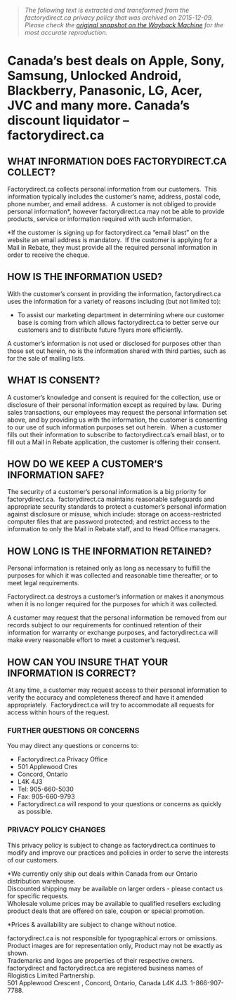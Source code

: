 > *The following text is extracted and transformed from the factorydirect.ca privacy policy that was archived on 2015-12-09. Please check the [original snapshot on the Wayback Machine](https://web.archive.org/web/20151209193545id_/http%3A//www.factorydirect.ca/Privacy.aspx) for the most accurate reproduction.*

# Canada’s best deals on Apple, Sony, Samsung, Unlocked Android, Blackberry, Panasonic, LG, Acer, JVC and many more. Canada’s discount liquidator – factorydirect.ca

## **WHAT INFORMATION DOES FACTORYDIRECT.CA COLLECT?**

Factorydirect.ca collects personal information from our customers.  This information typically includes the customer’s name, address, postal code, phone number, and email address.  A customer is not obliged to provide personal information*, however factorydirect.ca may not be able to provide products, service or information required with such information.

*If the customer is signing up for factorydirect.ca “email blast” on the website an email address is mandatory.  If the customer is applying for a Mail in Rebate, they must provide all the required personal information in order to receive the cheque.

## **HOW IS THE INFORMATION USED?**

With the customer’s consent in providing the information, factorydirect.ca uses the information for a variety of reasons including (but not limited to):

  * To assist our marketing department in determining where our customer base is coming from which allows factorydirect.ca to better serve our customers and to distribute future flyers more efficiently.



A customer’s information is not used or disclosed for purposes other than those set out herein, no is the information shared with third parties, such as for the sale of mailing lists.

## **WHAT IS CONSENT?**

A customer’s knowledge and consent is required for the collection, use or disclosure of their personal information except as required by law.  During sales transactions, our employees may request the personal information set above, and by providing us with the information, the customer is consenting to our use of such information purposes set out herein.  When a customer fills out their information to subscribe to factorydirect.ca’s email blast, or to fill out a Mail in Rebate application, the customer is offering their consent.

## **HOW DO WE KEEP A CUSTOMER’S INFORMATION SAFE?**

The security of a customer’s personal information is a big priority for factorydirect.ca.  factorydirect.ca maintains reasonable safeguards and appropriate security standards to protect a customer’s personal information against disclosure or misuse, which include: storage on access-restricted computer files that are password protected; and restrict access to the information to only the Mail in Rebate staff, and to Head Office managers.

## **HOW LONG IS THE INFORMATION RETAINED?**

Personal information is retained only as long as necessary to fulfill the purposes for which it was collected and reasonable time thereafter, or to meet legal requirements.

Factorydirect.ca destroys a customer’s information or makes it anonymous when it is no longer required for the purposes for which it was collected.

A customer may request that the personal information be removed from our records subject to our requirements for continued retention of their information for warranty or exchange purposes, and factorydirect.ca will make every reasonable effort to meet a customer’s request.

## **HOW CAN YOU INSURE THAT YOUR INFORMATION IS CORRECT?**

At any time, a customer may request access to their personal information to verify the accuracy and completeness thereof and have it amended appropriately.  Factorydirect.ca will try to accommodate all requests for access within hours of the request.

### **FURTHER QUESTIONS OR CONCERNS**

You may direct any questions or concerns to:

  * Factorydirect.ca Privacy Office
  * 501 Applewood Cres
  * Concord, Ontario
  * L4K 4J3
  * Tel: 905-660-5030
  * Fax: 905-660-9793
  * Factorydirect.ca will respond to your questions or concerns as quickly as possible.



### **PRIVACY POLICY CHANGES**

This privacy policy is subject to change as factorydirect.ca continues to modify and improve our practices and policies in order to serve the interests of our customers.

  
*We currently only ship out deals within Canada from our Ontario distribution warehouse.  
Discounted shipping may be available on larger orders - please contact us for specific requests.  
Wholesale volume prices may be available to qualified resellers excluding  
product deals that are offered on sale, coupon or special promotion. 

  
*Prices & availability are subject to change without notice.

factorydirect.ca is not responsible for typographical errors or omissions.  
Product images are for representation only, Product may not be exactly as shown.   
Trademarks and logos are properties of their respective owners.   
factorydirect and factorydirect.ca are registered business names of Rlogistics Limited Partnership.  
501 Applewood Crescent , Concord, Ontario, Canada L4K 4J3. 1-866-907-7788. 

